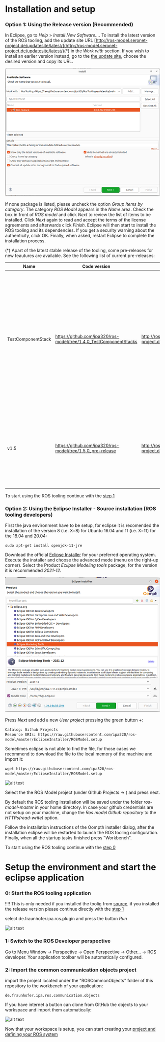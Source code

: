 # Installation and setup

### Option 1: Using the Release version (Recommended)

In Eclipse, go to *Help* > *Install New Software...*. To install the latest version of the ROS tooling, add the update site URL [http://ros-model.seronet-project.de/updatesite/latest/](http://ros-model.seronet-project.de/updatesite/latest/)(*) in the *Work with* section. If you wish to install an earlier version instead, go to the [the update site](http://ros-model.seronet-project.de/updatesite/), choose the desired version and copy its URL.

![alt text](images/install_updatesite.png)

If none package is listed, please uncheck the option *Group items by category*. The category *ROS Model* appears in the *Name* area. Check the box in front of *ROS model* and click *Next* to review the list of items to be installed. Click *Next* again to read and accept the terms of the license agreements and afterwards click *Finish*. Eclipse will then start to install the ROS tooling and its dependencies. If you get a security warning about the authenticity, click OK. Finally, when asked, restart Eclipse to complete the installation process.


(*) Apart of the latest stable release of the tooling, some pre-releases for new feautures are available. See the following list of current pre-releases:

| Name | Code version | Update Site Link | Description |
|---|---|---|---|
|TestComponentStack|https://github.com/ipa320/ros-model/tree/1.4.0_TestComponentStacks|http://ros-model.seronet-project.de/updatesite/TestComponentStacks/latest/| Added to the RosSystem metamodel the option to group components forming components stacks. This pre-release is backward compatible for the models, but the validators and generators are **not** updated. If Xtext report errors, please ignore them. |
| v1.5 | https://github.com/ipa320/ros-model/tree/1.5.0_pre-release |http://ros-model.seronet-project.de/updatesite/pre-release/latest/| Long term version of the grammar (simplified for the 1.4 release). **This version is not backwards compatible with 1.3 and earlier releases**|



To start using the ROS tooling continue with the [step 1](#1-switch-to-the-ros-developer-perspective)

### Option 2: Using the Eclipse Installer - Source installation (ROS tooling developers)

First the java environment have to be setup, for eclipse it is recomended the installation of the version 8 (i.e. X=8) for Ubuntu 16.04 and 11 (i.e. X=11) for the 18.04 and 20.04:
```
sudo apt-get install openjdk-11-jre
```
Download the official [Eclipse Installer](https://www.eclipse.org/downloads/packages/installer) for your preferred operating system. Execute the installer and choose the advanced mode (menu on the right-up corner). Select the Product *Eclipse Modeling tools* package, for the version it is recommended *2021-12*.

![alt text](images/eclipse_installer1.png)

Press *Next* and add a new *User project* pressing the green button *+*:
```
Catalog: Github Projects
Resource URIs: https://raw.githubusercontent.com/ipa320/ros-model/master/EclipseInstaller/ROSModel.setup
```
Sometimes eclipse is not able to find the file, for those cases we recommend to download the file to the local memory of the machine and import it:

```
wget https://raw.githubusercontent.com/ipa320/ros-model/master/EclipseInstaller/ROSModel.setup
```

![alt text](images/eclipse_installer2.png)

Select the the ROS Model project (under Github Projects -> <User>) and press next. 

By default the ROS tooling installation will be saved under the folder *ros-model-master* in your home directory. In case your github credentials are not setup on your machine, change the *Ros model Github repository* to the *HTTPs(read-write)* option.

Follow the installation instructions of the Oompth installer dialog, after the installation eclipse will be restarted to launch the ROS tooling configuration. Finally, when all the startup tasks finished press "Workbench".

To start using the ROS tooling continue with the [step 0](#0-start-the-ros-tooling-application)

# Setup the environment and start the eclipse application

### 0: Start the ROS tooling application

:bangbang::bangbang: This is only needed if you installed the toolig from [source](#option-2-using-the-eclipse-installer---source-installation-ros-tooling-developers), if you installed the release version please continue directly with the [step 1](#1-switch-to-the-ros-developer-perspective)

select de.fraunhofer.ipa.ros.plugin and press the button *Run*

![alt text](images/run_ros_tooling.png)

### 1: Switch to the ROS Developer perspective

Go to Menu Window -> Perspective -> Open Perspective -> Other... -> ROS developer. Your application toolbar will be automatically configured.

### 2: Import the common communication objects project

import the project located under the "ROSCommonObjects" folder of this repository to the workbench of your application:
```
de.fraunhofer.ipa.ros.communication.objects
```

If you have internet a button can clone from GitHub the objects to your workspace and import them automatically:

![alt text](images/clone_and_import.png)

Now that your workspace is setup, you can start creating your [project and defining your ROS system](#Tutorials)
